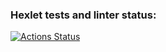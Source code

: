 ### Hexlet tests and linter status:
[![Actions Status](https://github.com/kitemiya/php-project-lvl1/workflows/hexlet-check/badge.svg)](https://github.com/kitemiya/php-project-lvl1/actions)